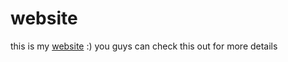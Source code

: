 # website
this is my [website](https://onesixdev.github.io/website/)  :) you guys can check this out for more details
